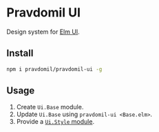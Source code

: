 # Pravdomil UI

Design system for [Elm UI](https://github.com/mdgriffith/elm-ui).

## Install

```sh
npm i pravdomil/pravdomil-ui -g
```

## Usage

1. Create `Ui.Base` module.
1. Update `Ui.Base` using `pravdomil-ui <Base.elm>`.
1. Provide a [`Ui.Style` module](dist/Style.elm).
